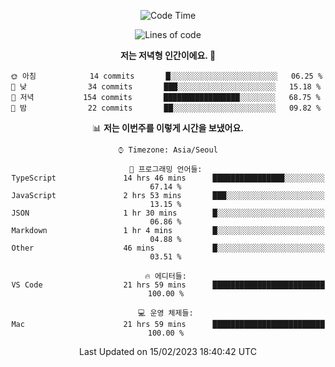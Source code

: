 <div align='center'>
 
<!--START_SECTION:waka-->
![Code Time](http://img.shields.io/badge/Code%20Time-2%2C366%20hrs%2057%20mins-blue)

![Lines of code](https://img.shields.io/badge/%EC%A0%80%EB%8A%94%20%EC%97%AC%ED%83%9C%EA%B9%8C%EC%A7%80%20-307%20Thousand%20%EC%A4%84%EC%9D%98%20%EC%BD%94%EB%93%9C%EB%A5%BC%20%EC%9E%91%EC%84%B1%ED%96%88%EC%96%B4%EC%9A%94.-blue)

**저는 저녁형 인간이에요. 🦉** 

```text
🌞 아침            14 commits       █░░░░░░░░░░░░░░░░░░░░░░░░   06.25 % 
🌆 낮　            34 commits       ███░░░░░░░░░░░░░░░░░░░░░░   15.18 % 
🌃 저녁           154 commits       █████████████████░░░░░░░░   68.75 % 
🌙 밤　            22 commits       ██░░░░░░░░░░░░░░░░░░░░░░░   09.82 % 

```


📊 **저는 이번주를 이렇게 시간을 보냈어요.** 

```text
⌚︎ Timezone: Asia/Seoul

💬 프로그래밍 언어들: 
TypeScript               14 hrs 46 mins      ████████████████░░░░░░░░░   67.14 % 
JavaScript               2 hrs 53 mins       ███░░░░░░░░░░░░░░░░░░░░░░   13.15 % 
JSON                     1 hr 30 mins        █░░░░░░░░░░░░░░░░░░░░░░░░   06.86 % 
Markdown                 1 hr 4 mins         █░░░░░░░░░░░░░░░░░░░░░░░░   04.88 % 
Other                    46 mins             █░░░░░░░░░░░░░░░░░░░░░░░░   03.51 % 

🔥 에디터들: 
VS Code                  21 hrs 59 mins      █████████████████████████   100.00 % 

💻 운영 체제들: 
Mac                      21 hrs 59 mins      █████████████████████████   100.00 % 

```


 Last Updated on 15/02/2023 18:40:42 UTC
<!--END_SECTION:waka-->
 </div>
<!---
Emewjin/Emewjin is a ✨ special ✨ repository because its `README.md` (this file) appears on your GitHub profile.
You can click the Preview link to take a look at your changes.
--->
